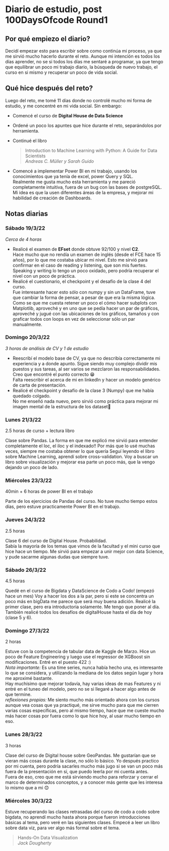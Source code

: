 # Diario de estudio, post 100DaysOfcode Round1

## Por qué empiezo el diario?

Decidí empezar esto para escribir sobre como continúa mi proceso, ya que me sirvió mucho hacerlo durante el reto. Aunque mi intención es todos los días aprender, no se si todos los días me sentaré a programar, ya que tengo que equilibrar un poco mi trabajo diario, la búsqueda de nuevo trabajo, el curso en si mismo y recuperar un poco de vida social.

## Qué hice después del reto?

Luego del reto, me tomé 11 días donde no controlé mucho mi forma de estudio, y me concentré en mi vida social. Sin embargo:

- Comencé el curso de **Digital House de Data Science**
- Ordené un poco los apuntes que hice durante el reto, separándolos por herramienta.
- Continué el libro 
    > Introduction to Machine Learning with Python: A Guide for Data Scientists  
    *Andreas C. Müller y Sarah Guido*

- Comencé a implementar Power BI en mi trabajo, usando los conocimientos que ya tenía de excel, power Query y SQL.  
    Realmente me gusta mucho esta herramienta y me pareció completamente intuitiva, fuera de un bug con las bases de postgreSQL. Mi idea es que la usen diferentes áreas de la empresa, y mejorar mi habilidad de creación de Dashboards.


## Notas diarias

### Sábado 19/3/22
*Cerca de 4 horas*

- Realicé el examen de **EFset** donde obtuve 92/100 y nivel **C2**.  
    Hace mucho que no rendía un examen de inglés (desde el FCE hace 15 años), por lo que me costaba ubicar mi nivel. Esto me sirvió para confirmar en el caso de reading y listening, que son mis fuertes. Speaking y writing lo tengo un poco oxidado, pero podría recuperar el nivel con un poco de práctica.
- Realicé el cuestionario, el checkpoint y el desafío de la clase 4 del curso.  
    Fue interesante hacer esto sólo con numpy y sin un DataFrame, tuve que cambiar la forma de pensar, a pesar de que era la misma lógica. Como se que me cuesta retener un poco el cómo hacer subplots con Matplotlib, aproveché y en uno que se pedía hacer un par de gráficos, aproveché y jugué con las ubicaciones de los gráficos, tamaños y con graficar todos con loops en vez de seleccionar sólo un par manualmente.

### Domingo 20/3/22
*3 horas de análisis de CV y 1 de estudio*

- Reescribí el modelo base de CV, ya que no describía correctamente mi experiencia y a donde apunto. Sigue siendo muy complejo dividir mis puestos y sus tareas, al ser varios se mezclaron las responsabilidades. Creo que encontré el punto correcto 😁  
    Falta reescribir el acerca de mi en linkedIn y hacer un modelo genérico de carta de presentación.
- Realicé el checkpoint y desafío de la clase 3 (Numpy) que me había quedado colgado.  
    No me enseñó nada nuevo, pero sirvió como práctica para mejorar mi imagen mental de la estructura de los dataset🙂

### Lunes 21/3/22
2.5 horas de curso + lectura libro

Clase sobre Pandas. La forma en que me explicó me sirvió para entender completamente el loc, el iloc y el indexado!! Por más que lo usé muchas veces, siempre me costaba obtener lo que quería
Seguí leyendo el libro sobre Machine Learning, aprendí sobre cross-validation. Voy a buscar un libro sobre visualización y mejorar esa parte un poco más, que la vengo dejando un poco de lado.


### Miércoles 23/3/22
40min + 6 horas de power BI en el trabajo

Parte de los ejercicios de Pandas del curso.
No tuve mucho tiempo estos días, pero estuve practicamente Power BI en el trabajo.

### Jueves 24/3/22
2.5 horas

Clase 6 del curso de Digital House. Probabilidad.  
Sabía la mayoría de los temas que vimos de la facultad y el mini curso que hice hace un tiempo. Me sirvió para empezar a unir mejor con data Science, y pude sacarme algunas dudas que siempre tuve.

### Sábado 26/3/22
4.5 horas

Quedé en el curso de Bigdata y DataScience de Codo a Codo! (empezó hace un mes) Voy a hacer los dos a la par, pero si este se concentra un poco más en bigData me parece que será muy buena adición. Realicé la primer clase, pero era introductoria solamente. Me tengo que poner al día.
También realicé todos los desafíos de digitalHouse hasta el día de hoy (clase 5 y 6).

### Domingo 27/3/22
2 horas

Estuve con la competencia de tabular data de Kaggle de Marzo. Hice un poco de Feature Engineering y luego use el regressor de XGBoost sin modificaciones. Entré en el puesto 422 :)   
*Nota importante:* Es una time series, nunca había hecho una, es interesante lo que se considera, y utilizando la mediana de los datos según lugar y hora me aproximé bastante.  
Hay muchísimo que mejorar todavía, hay varias ideas de mas Features y ni entré en el tuneo del modelo, pero no se si llegaré a hacer algo antes de que termine.  
*reflexiones propias:* Me siento mucho más orientado ahora con los cursos aunque vea cosas que ya practiqué, me sirve mucho para que me cierren varias cosas específicas, pero al mismo tiempo, hace que me cueste mucho más hacer cosas por fuera como lo que hice hoy, al usar mucho tiempo en eso.


### Lunes 28/3/22
3 horas

Clase del curso de Digital house sobre GeoPandas. Me gustarían que se vieran más cosas durante la clase, no sólo lo básico. Yo después practico por mi cuenta, pero podría sacarles mucho más jugo si se van un poco más fuera de la presentación en si, que puedo leerla por mi cuenta antes.  
Fuera de eso, creo que me está sirviendo mucho para reforzar y cerrar el marco de determinados conceptos, y a conocer más gente que les interesa lo mismo que a mi 😊  

### Miércoles 30/3/22

Estuve recuperando las clases retrasadas del curso de codo a codo sobre bigdata, no aprendí mucho hasta ahora porque fueron introducciones básicas al tema, pero veré en las siguientes clases. 
Empecé a leer un libro sobre data viz, para ver algo más formal sobre el tema.

> Hands-On Data Visualization  
*Jack Dougherty*